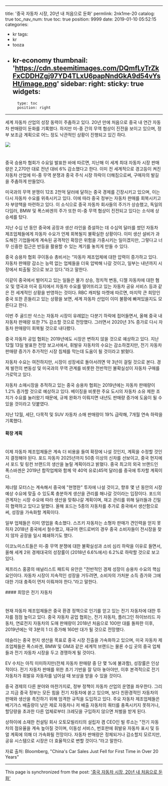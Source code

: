 
---
title: '중국 자동차 시장, 20년 내 처음으로 둔화'
permlink: 2nk1me-20
catalog: true
toc_nav_num: true
toc: true
position: 9999
date: 2019-01-10 05:52:15
categories:
- kr
tags:
- kr
- tooza
- kr-economy
thumbnail: 'https://cdn.steemitimages.com/DQmfLyTrZkFxCDDHZgj97YD4TLxU6papNndGkA9d54vYsHt/image.png'
sidebar:
    right:
        sticky: true
widgets:
    -
        type: toc
        position: right
---


세계 자동차 산업의 성장 동력이 주춤하고 있다. 20년 만에 처음으로 중국 내 연간 자동차 판매량이 둔화를 기록했다. 하지만 미-중 간의 무역 협상이 진전을 보이고 있으며, 정부 보조금 계획으로 어느 정도 낙관적인 상황이 진행되고 있긴 하다.

![](https://cdn.steemitimages.com/DQmfLyTrZkFxCDDHZgj97YD4TLxU6papNndGkA9d54vYsHt/image.png)
#
​중국 승용차 협회가 수요일 발표한 바에 따르면, 지난해 이 세계 최대 자동차 시장 판매량은 2,270만 대로 전년 대비 6% 감소했다고 한다. 이미 전 세계적으로 경고등이 켜진 자동차 산업에 미-중 무역 분쟁과 중국 주식 시장 하락이 더해짐으로써, 구매자의 발길을 주춤하게 만들었다.

​미국과의 무역 분쟁이 12조 2천억 달러에 달하는 중국 경제를 긴장시키고 있으며, 이는 다시 자동차 수요를 위축시키고 있다. 이에 따라 중국 정부는 자동차 판매를 회복시키고자 부양책을 마련하고 있다. 이 소식으로 중국 자동차 회사들의 주가가 상승했고, 독일의 다임러, BMW 및 폭스바겐의 주가 또한 미-중 무역 협상이 진전되고 있다는 소식에 상승세를 탔다.

​지난 수십 년 동안 중국에 공장과 생산 라인을 증설하는 데 수십억 달러를 썼던 자동차 제조업체들에게 자동차 수요가 언제 회복될지 불확실한 상황이다. 이미 생산 설비가 과도해진 기업들에게 계속된 공격적인 확장은 위험을 가중시키는 일이겠지만, 그렇다고 너무 신중한 접근은 반등을 활용할 수 있는 계기를 놓치게 만들 수 있다.

​중국 승용차 협회 쿠이동슈 총비서는 “자동차 제조업체에 대한 압력이 증가하고 있다. 자동차 판매량 감소는 능력 없는 업체들을 더욱 압박해 나갈 것이고, 일부는 내년까지 시장에서 퇴출될 것으로 보고 있다.”라고 말한다.

​이같이 중국에서 벌어지고 있는 일들은 물가 상승, 정치적 변동, 디젤 자동차에 대한 혐오 및 영국과 미국 등지에서 자동차 수요를 떨어뜨리고 있는 자동차 공유 서비스 등과 같은 전 세계적인 상황을 반영하는 것이다. RBC 캐피털 마켓에 따르면, 마지막 큰 희망인 중국 또한 흔들리고 있는 상황을 보면, 세계 자동차 산업이 이미 불황에 빠져있을지도 모른다고 한다.

​이번 주 골드만 삭스는 자동차 시장이 유례없는 다분기 하락에 접어들면서, 올해 중국 내 자동차 판매량 또한 7% 감소할 것으로 전망했다. 그러면서 2020년 3% 증가로 다시 자동차 판매량이 회복될 것으로 내다봤다.

​중국 자동차 공업 협회는 2019년에도 시장은 변하지 않을 것으로 예상하고 있다. 지난 12월 13일 발표한 전망 보고서에서, 휘발유 자동차의 수요는 감소하겠지만, 전기 자동차 판매량 증가가 추가적인 시장 침체를 막는데 도움이 될 것이라고 밝혔다.

자동차 수요는 여전하지만, 시장이 성장세로 돌아서려면 약 3년이 걸릴 것으로 본다. 경제 발전의 변동성 및 미국과의 무역 관계를 비롯한 전반적인 불확실성이 자동차 구매를 가로막고 있다.

자동차 소매시장을 추적하고 있는 중국 승용차 협회는 2019년에는 자동차 판매량이 1.2% 증가할 것으로 예상하고 있다. 베이징을 비롯한 주요 도시의 자동차 소유 제한 조치가 수요를 눌러왔기 때문에, 규제 완화가 이뤄지면 내년도 판매량 증가에 도움이 될 수 있을 것이라고 덧붙였다.

​지난 12월, 세단, 다목적 및 SUV 자동차 소매 판매량이 19% 급락해, 7개월 연속 하락을 기록했다.

#### 확장 계획
#
​이제 자동차 제조업체들은 계속 더 비용을 들여 확장에 나설 것인지, 계획을 수정할 것인지 결정해야 된다. 포드 자동차 2025년까지 50종 이상의 신차를 선보이고, 중국 현지에서 포드 및 링컨 브랜드의 생산을 늘릴 계획이라고 밝혔다. 중국 최고의 외국 브랜드인 폭스바겐은 2019년 합작업체와 함께 약 40억 유로(45억 달러)를 중국에 투자할 계획이다.

​제너럴 모터스는 계속해서 중국에 "현명한" 투자에 나설 것이고, 향후 몇 년 동안의 시장 예상 수요에 맞출 수 있도록 충분하게 생산을 관리를 해나갈 것이라는 입장이다. 포드의 관계자는 시장 수요에 따라 생산을 맞춰나갈 계획이며, 재고 관리를 위해 딜러들과 긴밀히 협력하고 있다고 말했다. 올해 포드는 5종의 자동차를 추가로 중국에서 생산함으로써, 성장을 가속화할 계획이다.

​일부 업체들은 이미 영업을 축소했다. 스즈키 자동차는 소형차 판매가 견인력을 얻지 못하자 2018년 중국에서 철수했고, 재규어 랜드로버의 경우 중국 소비자들이 전시장을 찾지 않자 공장을 일시 폐쇄하기도 했다.

​이코노미스트들은 미-중 무역 분쟁에 대한 불확실성과 소비 심리 하락을 이유로 들면서, 올해 세계 2위 경제대국의 성장률이 (2018년 6.6%에서) 6.2%로 하락할 것으로 보고 있다.

​제프리스 홍콩의 애널리스트 패트릭 유안은 "전반적인 경제 성장이 승용차 수요의 핵심 요인이다. 자동차 시장이 지속적인 성장을 거두려면, 소비자의 가처분 소득 증가와 그에 대한 기대 충족이 먼저 이뤄져야 한다.“라고 말한다.

​#### 희망은 전기 자동차
#
​현재 자동차 제조업체들은 중국 환경 정책으로 인기를 얻고 있는 전기 자동차에 대한 투자를 점점 높이고 있다. 중국 자동차 공업 협회는, 전기 자동차, 플러그인 하이브리드 자동차, 연료전지 자동차의 도매 판매량이 2018년 처음으로 100만 대를 돌파한 이후, 2019년에는 약 3분의 1 더 증가해 160만 대가 될 것으로 전망했다.

​테슬라는 중국 현지 생산을 목표로 중국 시장 진출을 가속화하고 있으며, 미국 자동차 제조업체들은 폭스바겐, BMW 및 GM과 같은 세계적 브랜드는 물론 수십 곳의 중국 업체들과 전기 자동차 시장을 두고 경쟁하게 될 것이다.

EV 수치는 아직 미미하지만(전체 자동차 판매량 중 단 몇 %에 불과함), 성장률은 인상적이다. 전기 자동차 판매를 위한 초기 기반을 잘 닦아 놓아야만, 이후 본격적으로 전기 자동차가 휘발유 자동차를 넘어설 때 보상을 받을 수 있을 것이다.

​중국 경제의 다른 분야와 마찬가지로, 정부 정책이 자동차 산업의 운명을 좌우한다. 그리고 지금 중국 정부는 모든 힘을 전기 자동차에 쏟고 있으며, 보다 친환경적인 자동차의 판매와 생산을 촉진하기 위해 엄격한 규칙을 도입하고 있다. 주요 자동차 제조업체들은 배기가스 배출량이 낮은 제로 자동차나 저 배출 자동차의 쿼터를 충족시키지 못하거나, 할당량을 초과한 다른 업체로부터 크레딧을 구입하지 않으면 처벌을 받게 된다.

​상하이에 소재한 컨설팅 회사 오토모빌리티의 설립자 겸 CEO인 빌 루소는 "전기 자동차의 점유율을 계속 높아질 것이며, 이동성 서비스, 번호판에 휘발유 자동차 표시 및 듀얼 계획에 의해 더 가속화될 전망이다. 자동차 판매량은 정체되거나 감소할지 모르지만, 공유 시스템으로 시장은 더 효율적으로 변할 것이다.“라고 말한다.

자료 출처: Bloomberg, "China's Car Sales Just Fell for First Time in Over 20 Years"

- - -

This page is synchronized from the post: ['중국 자동차 시장, 20년 내 처음으로 둔화'](https://steemit.com/@pius.pius/2nk1me-20)
